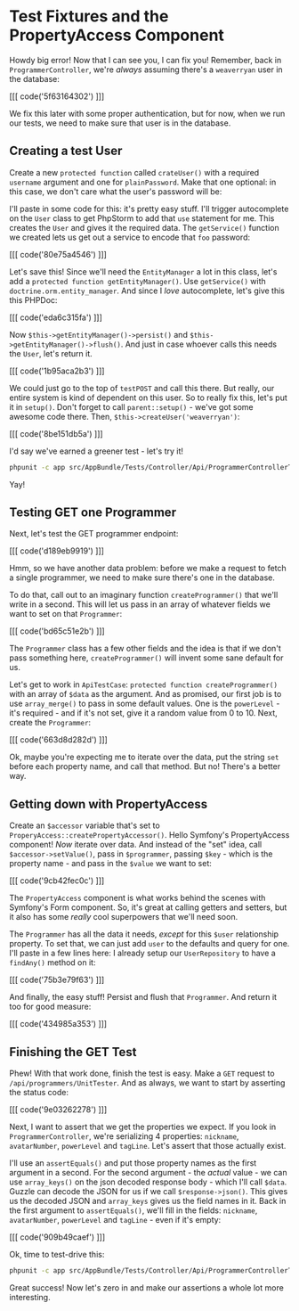 # Test Fixtures and the PropertyAccess Component

Howdy big error! Now that I can see you, I can fix you! Remember, back in
`ProgrammerController`, we're *always* assuming there's a `weaverryan` user
in the database:

[[[ code('5f63164302') ]]]

We fix this later with some proper authentication, but for now, when we run
our tests, we need to make sure that user is in the database.

## Creating a test User

Create a new `protected function` called `crateUser()` with a required `username`
argument and one for `plainPassword`. Make that one optional: in this case,
we don't care what the user's password will be:

I'll paste in some code for this: it's pretty easy stuff. I'll trigger autocomplete
on the `User` class to get PhpStorm to add that `use` statement for me. This
creates the `User` and gives it the required data. The `getService()` function
we created lets us get out a service to encode that `foo` password:

[[[ code('80e75a4546') ]]]

Let's save this! Since we'll need the `EntityManager` a lot in this class,
let's add a `protected function getEntityManager()`. Use `getService()` with
`doctrine.orm.entity_manager`. And since I *love* autocomplete, let's give
this this PHPDoc:

[[[ code('eda6c315fa') ]]]

Now `$this->getEntityManager()->persist()` and `$this->getEntityManager()->flush()`.
And just in case whoever calls this needs the `User`, let's return it.

[[[ code('1b95aca2b3') ]]]

We could just go to the top of `testPOST` and call this there. But really,
our entire system is kind of dependent on this user. So to really fix this,
let's put it in `setup()`. Don't forget to call `parent::setup()` - we've
got some awesome code there. Then, `$this->createUser('weaverryan')`:

[[[ code('8be151db5a') ]]]

I'd say we've earned a greener test - let's try it!

```bash
phpunit -c app src/AppBundle/Tests/Controller/Api/ProgrammerControllerTest.php
```

Yay!

## Testing GET one Programmer

Next, let's test the GET programmer endpoint:

[[[ code('d189eb9919') ]]]

Hmm, so we have another data problem: before we make a request to fetch a
single programmer, we need to make sure there's one in the database.

To do that, call out to an imaginary function `createProgrammer()` that we'll
write in a second. This will let us pass in an array of whatever fields we
want to set on that `Programmer`:

[[[ code('bd65c51e2b') ]]]

The `Programmer` class has a few other fields and the idea is that if we
don't pass something here, `createProgrammer()` will invent some sane default
for us.

Let's get to work in `ApiTestCase`: `protected function createProgrammer()`
with an array of `$data` as the argument. And as promised, our first job
is to use `array_merge()` to pass in some default values. One is the `powerLevel` -
it's required - and if it's not set, give it a random value from 0 to 10.
Next, create the `Programmer`:

[[[ code('663d8d282d') ]]]

Ok, maybe you're expecting me to iterate over the data, put the string `set`
before each property name, and call that method. But no! There's a better way.

## Getting down with PropertyAccess

Create an `$accessor` variable that's set to `ProperyAccess::createPropertyAccessor()`.
Hello Symfony's PropertyAccess component! *Now* iterate over data. And instead
of the "set" idea, call `$accessor->setValue()`, pass in `$programmer`,
passing `$key` - which is the property name - and pass in the `$value` we
want to set:

[[[ code('9cb42fec0c') ]]]

The `PropertyAccess` component is what works behind the scenes with Symfony's
Form component. So, it's great at calling getters and setters, but it also
has some *really* cool superpowers that we'll need soon.

The `Programmer` has all the data it needs, *except* for this `$user` relationship
property. To set that, we can just add `user` to the defaults and query for
one. I'll paste in a few lines here: I already setup our `UserRepository`
to have a `findAny()` method on it:

[[[ code('75b3e79f63') ]]]

And finally, the easy stuff! Persist and flush that `Programmer`. And return
it too for good measure:

[[[ code('434985a353') ]]]

## Finishing the GET Test

Phew! With that work done, finish the test is easy. Make a `GET` request
to `/api/programmers/UnitTester`. And as always, we want to start by asserting
the status code:

[[[ code('9e03262278') ]]]

Next, I want to assert that we get the properties we expect. If you look
in `ProgrammerController`, we're serializing 4 properties: `nickname`, `avatarNumber`,
`powerLevel` and `tagLine`. Let's assert that those actually exist.

I'll use an `assertEquals()` and put those property names as the first argument
in a second. For the second argument - the *actual* value - we can use `array_keys()`
on the json decoded response body - which I'll call `$data`. Guzzle can decode
the JSON for us if we call `$response->json()`. This gives us the decoded
JSON and `array_keys` gives us the field names in it. Back in the first argument
to `assertEquals()`, we'll fill in the fields: `nickname`, `avatarNumber`,
`powerLevel` and `tagLine` - even if it's empty:

[[[ code('909b49caef') ]]]

Ok, time to test-drive this:

```bash
phpunit -c app src/AppBundle/Tests/Controller/Api/ProgrammerControllerTest.php
```

Great success! Now let's zero in and make our assertions a whole lot more
interesting.
